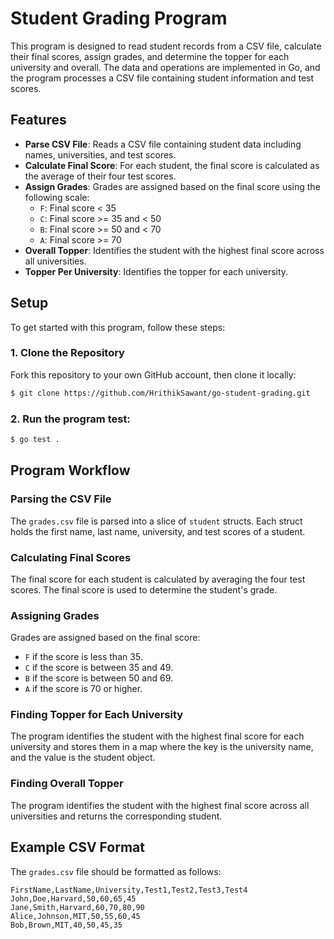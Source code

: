 
# Student Grading Program

This program is designed to read student records from a CSV file, calculate their final scores, assign grades, and determine the topper for each university and overall. The data and operations are implemented in Go, and the program processes a CSV file containing student information and test scores.

## Features
- **Parse CSV File**: Reads a CSV file containing student data including names, universities, and test scores.
- **Calculate Final Score**: For each student, the final score is calculated as the average of their four test scores.
- **Assign Grades**: Grades are assigned based on the final score using the following scale:
  - `F`: Final score < 35
  - `C`: Final score >= 35 and < 50
  - `B`: Final score >= 50 and < 70
  - `A`: Final score >= 70
- **Overall Topper**: Identifies the student with the highest final score across all universities.
- **Topper Per University**: Identifies the topper for each university.

## Setup

To get started with this program, follow these steps:

### 1. Clone the Repository
Fork this repository to your own GitHub account, then clone it locally:

```bash
$ git clone https://github.com/HrithikSawant/go-student-grading.git
```
### 2. Run the program test:
   ```bash
   $ go test .
   ```


## Program Workflow

### Parsing the CSV File
The `grades.csv` file is parsed into a slice of `student` structs. Each struct holds the first name, last name, university, and test scores of a student.

### Calculating Final Scores
The final score for each student is calculated by averaging the four test scores. The final score is used to determine the student's grade.

### Assigning Grades
Grades are assigned based on the final score:
- `F` if the score is less than 35.
- `C` if the score is between 35 and 49.
- `B` if the score is between 50 and 69.
- `A` if the score is 70 or higher.

### Finding Topper for Each University
The program identifies the student with the highest final score for each university and stores them in a map where the key is the university name, and the value is the student object.

### Finding Overall Topper
The program identifies the student with the highest final score across all universities and returns the corresponding student.

## Example CSV Format

The `grades.csv` file should be formatted as follows:

```csv
FirstName,LastName,University,Test1,Test2,Test3,Test4
John,Doe,Harvard,50,60,65,45
Jane,Smith,Harvard,60,70,80,90
Alice,Johnson,MIT,50,55,60,45
Bob,Brown,MIT,40,50,45,35
```
